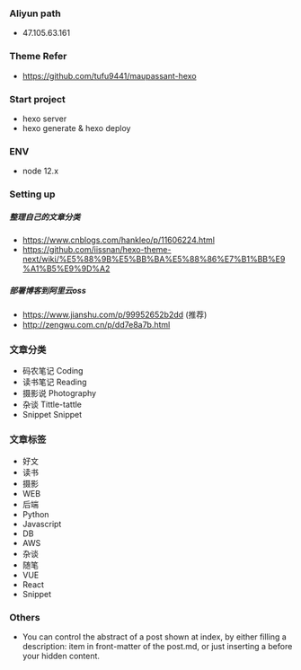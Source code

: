 ### Aliyun path
- 47.105.63.161

### Theme Refer
- https://github.com/tufu9441/maupassant-hexo

### Start project
- hexo server
- hexo generate & hexo deploy

### ENV
- node 12.x

### Setting up
##### 整理自己的文章分类
- https://www.cnblogs.com/hankleo/p/11606224.html
- https://github.com/iissnan/hexo-theme-next/wiki/%E5%88%9B%E5%BB%BA%E5%88%86%E7%B1%BB%E9%A1%B5%E9%9D%A2

##### 部署博客到阿里云oss
- https://www.jianshu.com/p/99952652b2dd (推荐)
- http://zengwu.com.cn/p/dd7e8a7b.html

### 文章分类
- 码农笔记     Coding
- 读书笔记     Reading
- 摄影说       Photography
- 杂谈         Tittle-tattle
- Snippet     Snippet

### 文章标签
- 好文
- 读书
- 摄影
- WEB
- 后端
- Python
- Javascript
- DB
- AWS
- 杂谈
- 随笔
- VUE
- React
- Snippet

### Others
- You can control the abstract of a post shown at index, by either filling a description: item in front-matter of the post.md, or just inserting a <!--more--> before your hidden content.
